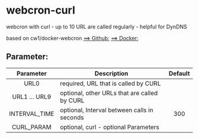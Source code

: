 # webcron-curl
webcron with curl - up to 10 URL are called regularly - helpful for DynDNS

based on cw1/docker-webcron 
[==> Github:](https://github.com/cw1/docker-webcron)
[==> Docker:](https://hub.docker.com/r/cw1900/docker-webcron)

## Parameter:

| Parameter | Description | Default |
| :----: | --- | :----: |
| URL0 | required, URL that is called by CURL | |
| URL1 ... URL9 | optional, other URLs that are called by CURL| |
| INTERVAL_TIME | optional, Interval between calls in seconds | 300 |
| CURL_PARAM | optional, curl - optional Parameters | |

